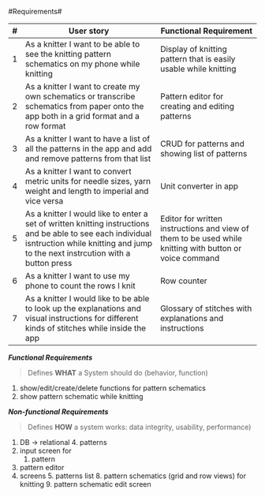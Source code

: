 #Requirements#

| # | User story    | Functional Requirement   |
|:-:|-----------|------------------------|
| 1 | As a knitter I want to be able to see the knitting pattern schematics on my phone while knitting | Display of knitting pattern that is easily usable while knitting|
| 2 | As a knitter I want to create my own schematics or transcribe schematics from paper onto the app both in a grid format and a row format | Pattern editor for creating and editing patterns |
| 3 | As a knitter I want to have a list of all the patterns in the app and add and remove patterns from that list | CRUD for patterns and showing list of patterns |
| 4 | As a knitter I want to convert metric units for needle sizes, yarn weight and length to imperial and vice versa | Unit converter in app | 
| 5 | As a knitter I would like to enter a set of written knitting instructions and be able to see each individual isntruction while knitting and jump to the next instrcution with a button press | Editor for written instructions and view of them to be used while knitting with button or voice command |
| 6 | As a knitter I want to use my phone to count the rows I knit | Row counter |
| 7 | As a knitter I would like to be able to look up the explanations and visual instructions for different kinds of stitches while inside the app | Glossary of stitches with explanations and instructions |


__*Functional Requirements*__

>Defines **WHAT** a System should do (behavior, function)

1. show/edit/create/delete functions for pattern schematics
2. show pattern schematic while knitting

__*Non-functional Requirements*__

>Defines **HOW** a system works: data integrity, usability, performance)

1. DB → relational
    4. patterns
2. input screen for
    1. pattern
3. pattern editor
4. screens
    5. patterns list
    8. pattern schematics (grid and row views) for knitting
    9. pattern schematic edit screen


